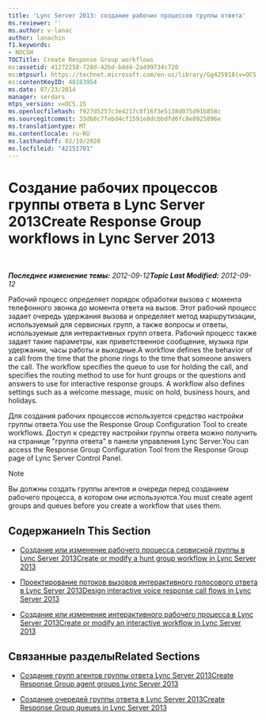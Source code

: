 ```yaml
---
title: 'Lync Server 2013: создание рабочих процессов группы ответа'
ms.reviewer: ''
ms.author: v-lanac
author: lanachin
f1.keywords:
- NOCSH
TOCTitle: Create Response Group workflows
ms:assetid: 41272258-728d-42bd-b4d4-2a499734c720
ms:mtpsurl: https://technet.microsoft.com/en-us/library/Gg425918(v=OCS.15)
ms:contentKeyID: 48183954
ms.date: 07/23/2014
manager: serdars
mtps_version: v=OCS.15
ms.openlocfilehash: f927d5257c3e4217c8f16f3e5138d075d91b858c
ms.sourcegitcommit: 33db8c7febd4cf1591e8dcbbdfd6fc8e8925896e
ms.translationtype: MT
ms.contentlocale: ru-RU
ms.lasthandoff: 02/19/2020
ms.locfileid: "42151701"
---
```

<div data-xmlns="http://www.w3.org/1999/xhtml">

<div class="topic" data-xmlns="http://www.w3.org/1999/xhtml" data-msxsl="urn:schemas-microsoft-com:xslt" data-cs="http://msdn.microsoft.com/">

<div data-asp="https://msdn2.microsoft.com/asp">

# <a name="create-response-group-workflows-in-lync-server-2013"></a><span data-ttu-id="f0a44-102">Создание рабочих процессов группы ответа в Lync Server 2013</span><span class="sxs-lookup"><span data-stu-id="f0a44-102">Create Response Group workflows in Lync Server 2013</span></span>

</div>

<div id="mainSection">

<div id="mainBody">

<span> </span>

<span data-ttu-id="f0a44-103">_**Последнее изменение темы:** 2012-09-12_</span><span class="sxs-lookup"><span data-stu-id="f0a44-103">_**Topic Last Modified:** 2012-09-12_</span></span>

<span data-ttu-id="f0a44-p101">Рабочий процесс определяет порядок обработки вызова с момента телефонного звонка до момента ответа на вызов. Этот рабочий процесс задает очередь удержания вызова и определяет метод маршрутизации, используемый для сервисных групп, а также вопросы и ответы, используемые для интерактивных групп ответа. Рабочий процесс также задает такие параметры, как приветственное сообщение, музыка при удержании, часы работы и выходные.</span><span class="sxs-lookup"><span data-stu-id="f0a44-p101">A workflow defines the behavior of a call from the time that the phone rings to the time that someone answers the call. The workflow specifies the queue to use for holding the call, and specifies the routing method to use for hunt groups or the questions and answers to use for interactive response groups. A workflow also defines settings such as a welcome message, music on hold, business hours, and holidays.</span></span>

<span data-ttu-id="f0a44-107">Для создания рабочих процессов используется средство настройки группы ответа.</span><span class="sxs-lookup"><span data-stu-id="f0a44-107">You use the Response Group Configuration Tool to create workflows.</span></span> <span data-ttu-id="f0a44-108">Доступ к средству настройки группы ответа можно получить на странице "группа ответа" в панели управления Lync Server.</span><span class="sxs-lookup"><span data-stu-id="f0a44-108">You can access the Response Group Configuration Tool from the Response Group page of Lync Server Control Panel.</span></span>

<div>


> [!NOTE]  
> <span data-ttu-id="f0a44-109">Вы должны создать группы агентов и очереди перед созданием рабочего процесса, в котором они используются.</span><span class="sxs-lookup"><span data-stu-id="f0a44-109">You must create agent groups and queues before you create a workflow that uses them.</span></span>



</div>

<div>

## <a name="in-this-section"></a><span data-ttu-id="f0a44-110">Содержание</span><span class="sxs-lookup"><span data-stu-id="f0a44-110">In This Section</span></span>

  - [<span data-ttu-id="f0a44-111">Создание или изменение рабочего процесса сервисной группы в Lync Server 2013</span><span class="sxs-lookup"><span data-stu-id="f0a44-111">Create or modify a hunt group workflow in Lync Server 2013</span></span>](lync-server-2013-create-or-modify-a-hunt-group-workflow.md)

  - [<span data-ttu-id="f0a44-112">Проектирование потоков вызовов интерактивного голосового ответа в Lync Server 2013</span><span class="sxs-lookup"><span data-stu-id="f0a44-112">Design interactive voice response call flows in Lync Server 2013</span></span>](lync-server-2013-design-interactive-voice-response-call-flows.md)

  - [<span data-ttu-id="f0a44-113">Создание или изменение интерактивного рабочего процесса в Lync Server 2013</span><span class="sxs-lookup"><span data-stu-id="f0a44-113">Create or modify an interactive workflow in Lync Server 2013</span></span>](lync-server-2013-create-or-modify-an-interactive-workflow.md)

</div>

<div>

## <a name="related-sections"></a><span data-ttu-id="f0a44-114">Связанные разделы</span><span class="sxs-lookup"><span data-stu-id="f0a44-114">Related Sections</span></span>

  - [<span data-ttu-id="f0a44-115">Создание групп агентов группы ответа Lync Server 2013</span><span class="sxs-lookup"><span data-stu-id="f0a44-115">Create Response Group agent groups Lync Server 2013</span></span>](lync-server-2013-create-response-group-agent-groups.md)

  - [<span data-ttu-id="f0a44-116">Создание очередей группы ответа в Lync Server 2013</span><span class="sxs-lookup"><span data-stu-id="f0a44-116">Create Response Group queues in Lync Server 2013</span></span>](lync-server-2013-create-response-group-queues.md)

</div>

</div>

<span> </span>

</div>

</div>

</div>

